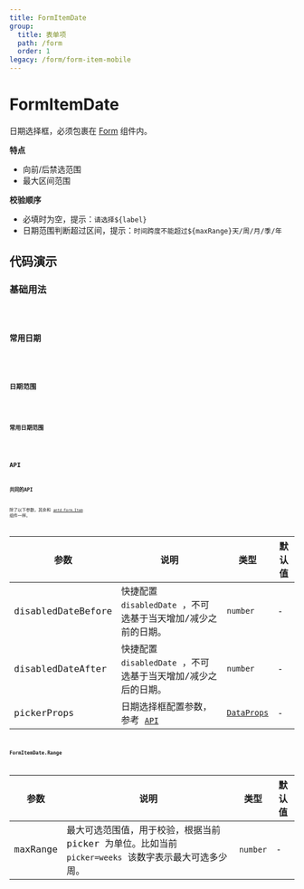 ```yaml
---
title: FormItemDate
group:
  title: 表单项
  path: /form
  order: 1
legacy: /form/form-item-mobile
---
```


# FormItemDate

日期选择框，必须包裹在 [Form](https://ant-design.gitee.io/components/form-cn/) 组件内。

**特点**

- 向前/后禁选范围
- 最大区间范围

**校验顺序**

- 必填时为空，提示：`请选择${label}`
- 日期范围判断超过区间，提示：`时间跨度不能超过${maxRange}天/周/月/季/年`

## 代码演示

### 基础用法

<code src="./demos/Demo1.tsx" />

### 常用日期

<code src="./demos/Demo2.tsx" />

### 日期范围

<code src="./demos/Demo3.tsx" />

### 常用日期范围

<code src="./demos/Demo4.tsx" />

## API

### 共同的API

除了以下参数，其余和 [`antd Form.Item`](https://ant-design.gitee.io/components/form-cn/#Form.Item) 组件一样。

参数 | 说明 | 类型 | 默认值 |
------------- | ------------- | ------------- | ------------- |
disabledDateBefore  | 快捷配置 `disabledDate` ，不可选基于当天增加/减少之前的日期。 | `number` | - |
disabledDateAfter  | 快捷配置 `disabledDate` ，不可选基于当天增加/减少之后的日期。 | `number` | - |
pickerProps  | 日期选择框配置参数，参考 [`API`](https://ant-design.gitee.io/components/date-picker-cn/#API) | [`DataProps`](https://ant-design.gitee.io/components/date-picker-cn/#API) | - |

### FormItemDate.Range

参数 | 说明 | 类型 | 默认值 |
------------- | ------------- | ------------- | ------------- |
maxRange  | 最大可选范围值，用于校验，根据当前 picker 为单位。比如当前 `picker=weeks` 该数字表示最大可选多少周。 | `number` | - |